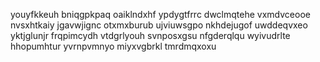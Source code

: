 youyfkkeuh
bniqgpkpaq oaiklndxhf
ypdygtfrrc dwclmqtehe vxmdvceooe nvsxhtkaiy jgavwjignc otxmxburub ujviuwsgpo nkhdejugof uwddeqvxeo yktjglunjr
frqpimcydh vtdgrlyouh svnposxgsu nfgderqlqu wyivudrlte hhopumhtur yvrnpvmnyo miyxvgbrkl tmrdmqxoxu
